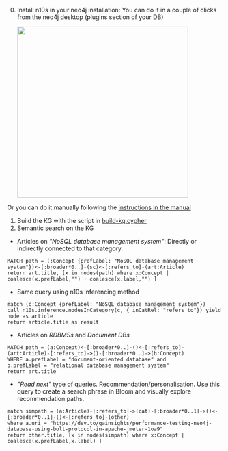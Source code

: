 
0. Install n10s in your neo4j installation: You can do it in a couple of clicks from the neo4j desktop (plugins section of your DB) 

    <img src="https://raw.githubusercontent.com/neo4j-labs/rdflib-neo4j/master/img/install-n10s.png" height="400">

Or you can do it manually following the [instructions in the manual](https://neo4j.com/labs/neosemantics/4.0/install/)

1. Build the KG with the script in [build-kg.cypher](https://github.com/jbarrasa/goingmeta/blob/main/session02/build-kg.cypher)
2. Semantic search on the KG
  * Articles on _"NoSQL database management system"_: Directly or indirectly connected to that category.
```
MATCH path = (:Concept {prefLabel: "NoSQL database management system"})<-[:broader*0..]-(sc)<-[:refers_to]-(art:Article)
return art.title, [x in nodes(path) where x:Concept | coalesce(x.prefLabel,"") + coalesce(x.label,"") ]
```
  * Same query using n10s inferencing method
```
match (c:Concept {prefLabel: "NoSQL database management system"})
call n10s.inference.nodesInCategory(c, { inCatRel: "refers_to"}) yield node as article
return article.title as result
```
  * Articles on _RDBMSs_ and _Document DBs_
```
MATCH path = (a:Concept)<-[:broader*0..]-()<-[:refers_to]-(art:Article)-[:refers_to]->()-[:broader*0..]->(b:Concept)
WHERE a.prefLabel = "document-oriented database" and 
b.prefLabel = "relational database management system"
return art.title
```
  * _"Read next"_ type of queries. Recommendation/personalisation. Use this query to create a search phrase in Bloom and visually explore recommendation paths.
```
match simpath = (a:Article)-[:refers_to]->(cat)-[:broader*0..1]->()<-[:broader*0..1]-()<-[:refers_to]-(other)
where a.uri = "https://dev.to/qainsights/performance-testing-neo4j-database-using-bolt-protocol-in-apache-jmeter-1oa9"
return other.title, [x in nodes(simpath) where x:Concept | coalesce(x.prefLabel,x.label) ]
```
